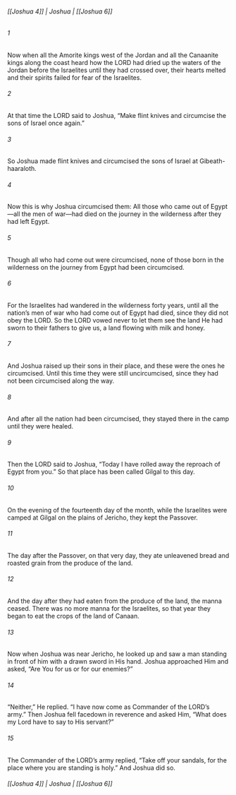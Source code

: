 ###### [[Joshua 4]] | Joshua | [[Joshua 6]]

###### 1
Now when all the Amorite kings west of the Jordan and all the Canaanite kings along the coast heard how the LORD had dried up the waters of the Jordan before the Israelites until they had crossed over, their hearts melted and their spirits failed for fear of the Israelites.
###### 2
At that time the LORD said to Joshua, “Make flint knives and circumcise the sons of Israel once again.”
###### 3
So Joshua made flint knives and circumcised the sons of Israel at Gibeath-haaraloth.
###### 4
Now this is why Joshua circumcised them: All those who came out of Egypt—all the men of war—had died on the journey in the wilderness after they had left Egypt.
###### 5
Though all who had come out were circumcised, none of those born in the wilderness on the journey from Egypt had been circumcised.
###### 6
For the Israelites had wandered in the wilderness forty years, until all the nation’s men of war who had come out of Egypt had died, since they did not obey the LORD. So the LORD vowed never to let them see the land He had sworn to their fathers to give us, a land flowing with milk and honey.
###### 7
And Joshua raised up their sons in their place, and these were the ones he circumcised. Until this time they were still uncircumcised, since they had not been circumcised along the way.
###### 8
And after all the nation had been circumcised, they stayed there in the camp until they were healed.
###### 9
Then the LORD said to Joshua, “Today I have rolled away the reproach of Egypt from you.” So that place has been called Gilgal to this day.
###### 10
On the evening of the fourteenth day of the month, while the Israelites were camped at Gilgal on the plains of Jericho, they kept the Passover.
###### 11
The day after the Passover, on that very day, they ate unleavened bread and roasted grain from the produce of the land.
###### 12
And the day after they had eaten from the produce of the land, the manna ceased. There was no more manna for the Israelites, so that year they began to eat the crops of the land of Canaan.
###### 13
Now when Joshua was near Jericho, he looked up and saw a man standing in front of him with a drawn sword in His hand. Joshua approached Him and asked, “Are You for us or for our enemies?”
###### 14
“Neither,” He replied. “I have now come as Commander of the LORD’s army.” Then Joshua fell facedown in reverence and asked Him, “What does my Lord have to say to His servant?”
###### 15
The Commander of the LORD’s army replied, “Take off your sandals, for the place where you are standing is holy.” And Joshua did so.

###### [[Joshua 4]] | Joshua | [[Joshua 6]]
